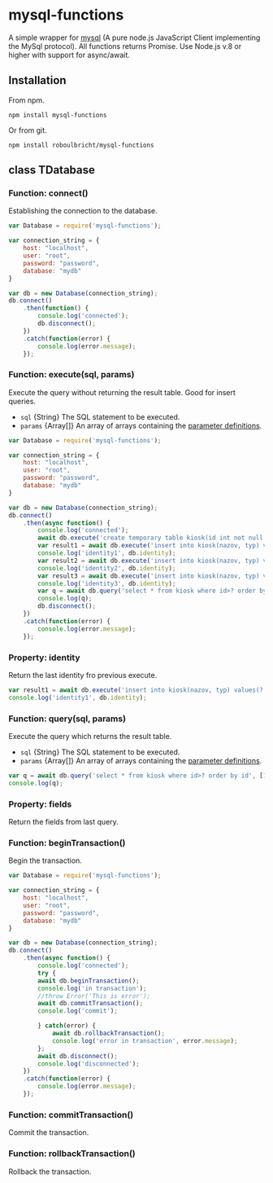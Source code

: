 # mysql-functions
A simple wrapper for [mysql](https://github.com/mysqljs/mysql) (A pure node.js JavaScript Client implementing the MySql protocol).
All functions returns Promise. Use Node.js v.8 or higher with support for async/await.

## Installation
From npm.
```
npm install mysql-functions
```
Or from git.
```
npm install roboulbricht/mysql-functions
```

## class TDatabase

### Function: connect()
Establishing the connection to the database.

```javascript
var Database = require('mysql-functions');

var connection_string = {
    host: "localhost",
    user: "root",
    password: "password",
    database: "mydb"
}

var db = new Database(connection_string);
db.connect()
    .then(function() {
        console.log('connected');
        db.disconnect();
    })
    .catch(function(error) {
        console.log(error.message);
    });
```
### Function: execute(sql, params)
Execute the query without returning the result table. Good for insert queries.
 * `sql` {String} The SQL statement to be executed.
 * `params` {Array[]} An array of arrays containing the [parameter definitions](https://github.com/mysqljs/mysql#performing-queries).

```javascript
var Database = require('mysql-functions');

var connection_string = {
    host: "localhost",
    user: "root",
    password: "password",
    database: "mydb"
}

var db = new Database(connection_string);
db.connect()
    .then(async function() {
        console.log('connected');
        await db.execute('create temporary table kiosk(id int not null auto_increment, nazov varchar(255), typ int, primary key(id))');
        var result1 = await db.execute('insert into kiosk(nazov, typ) values(?, ?)', ['a3', 1]);
        console.log('identity1', db.identity);
        var result2 = await db.execute('insert into kiosk(nazov, typ) values(?, ?)', ['a4', 1]);
        console.log('identity2', db.identity);
        var result3 = await db.execute('insert into kiosk(nazov, typ) values(?, ?)', ['a5', 1]);
        console.log('identity3', db.identity);
        var q = await db.query('select * from kiosk where id>? order by id', [1]);
        console.log(q);
        db.disconnect();
    })
    .catch(function(error) {
        console.log(error.message);
    });
```

### Property: identity
Return the last identity fro previous execute.
```javascript
var result1 = await db.execute('insert into kiosk(nazov, typ) values(?, ?)', ['a3', 1]);
console.log('identity1', db.identity);
```

### Function: query(sql, params)
Execute the query which returns the result table.
 * `sql` {String} The SQL statement to be executed.
 * `params` {Array[]} An array of arrays containing the [parameter definitions](https://github.com/mysqljs/mysql#performing-queries).
```javascript
var q = await db.query('select * from kiosk where id>? order by id', [1]);
console.log(q);
```

### Property: fields
Return the fields from last query.

### Function: beginTransaction()
Begin the transaction.

```javascript
var Database = require('mysql-functions');

var connection_string = {
    host: "localhost",
    user: "root",
    password: "password",
    database: "mydb"
}

var db = new Database(connection_string);
db.connect()
    .then(async function() {
        console.log('connected');
        try {
        await db.beginTransaction();
        console.log('in transaction');
        //throw Error('This is error');
        await db.commitTransaction();
        console.log('commit');

        } catch(error) {
            await db.rollbackTransaction();
            console.log('error in transaction', error.message);
        };
        await db.disconnect();
        console.log('disconnected');
    })
    .catch(function(error) {
        console.log(error.message);
    });
```
### Function: commitTransaction()
Commit the transaction.

### Function: rollbackTransaction()
Rollback the transaction.
